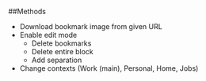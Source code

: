 ##Methods
  - Download bookmark image from given URL
  - Enable edit mode
    - Delete bookmarks
    - Delete entire block 
    - Add separation
  - Change contexts (Work (main), Personal, Home, Jobs)